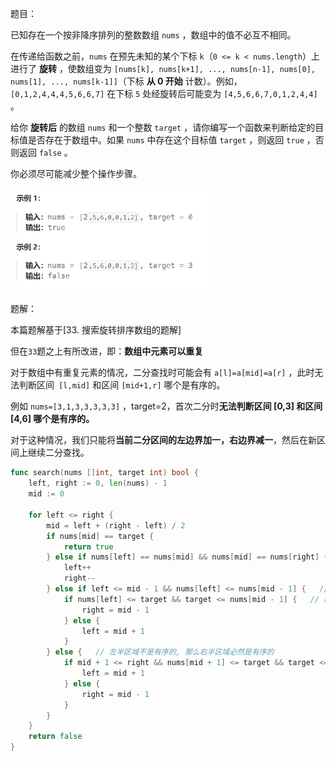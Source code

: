 题目：

已知存在一个按非降序排列的整数数组 `nums` ，数组中的值不必互不相同。

在传递给函数之前，`nums` 在预先未知的某个下标 `k`（`0 <= k < nums.length`）上进行了 **旋转** ，使数组变为 `[nums[k], nums[k+1], ..., nums[n-1], nums[0], nums[1], ..., nums[k-1]]`（下标 **从 0 开始** 计数）。例如， `[0,1,2,4,4,4,5,6,6,7]` 在下标 `5` 处经旋转后可能变为 `[4,5,6,6,7,0,1,2,4,4]` 。

给你 **旋转后** 的数组 `nums` 和一个整数 `target` ，请你编写一个函数来判断给定的目标值是否存在于数组中。如果 `nums` 中存在这个目标值 `target` ，则返回 `true` ，否则返回 `false` 。

你必须尽可能减少整个操作步骤。

<img src="81.搜索旋转排序数组II.assets/image-20230929170003200.png" alt="image-20230929170003200" style="zoom: 67%;" />

题解：

本篇题解基于[33. 搜索旋转排序数组的题解]

但在`33`题之上有所改进，即：**数组中元素可以重复**

对于数组中有重复元素的情况，二分查找时可能会有 `a[l]=a[mid]=a[r]` ，此时无法判断区间` [l,mid]` 和区间 `[mid+1,r]` 哪个是有序的。

例如 `nums=[3,1,3,3,3,3,3]` ，target=2，首次二分时**无法判断区间 [0,3] 和区间 [4,6] 哪个是有序的。**

对于这种情况，我们只能将**当前二分区间的左边界加一，右边界减一**，然后在新区间上继续二分查找。

```go
func search(nums []int, target int) bool {
    left, right := 0, len(nums) - 1
    mid := 0

    for left <= right {
        mid = left + (right - left) / 2
        if nums[mid] == target {
            return true
        } else if nums[left] == nums[mid] && nums[mid] == nums[right] {  // 左右区域必有一个有序，但此情况无法区分
            left++
            right--
        } else if left <= mid - 1 && nums[left] <= nums[mid - 1] {   // 左半区域是有序的
            if nums[left] <= target && target <= nums[mid - 1] {   // 数字位于左半区域
                right = mid - 1
            } else {
                left = mid + 1
            }
        } else {   // 左半区域不是有序的, 那么右半区域必然是有序的
            if mid + 1 <= right && nums[mid + 1] <= target && target <= nums[right] {   // 数字位于右半区域
                left = mid + 1
            } else {
                right = mid - 1
            }
        }
    }
    return false
}
```

